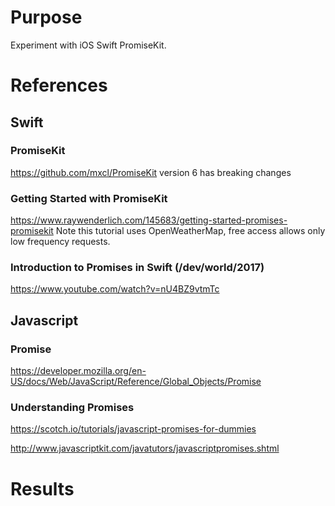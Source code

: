 # Purpose
Experiment with iOS Swift PromiseKit.

# References

## Swift

### PromiseKit
https://github.com/mxcl/PromiseKit
version 6 has breaking changes

### Getting Started with PromiseKit
https://www.raywenderlich.com/145683/getting-started-promises-promisekit
Note this tutorial uses OpenWeatherMap, free access allows only low frequency requests.

### Introduction to Promises in Swift (/dev/world/2017)
https://www.youtube.com/watch?v=nU4BZ9vtmTc

## Javascript

### Promise
https://developer.mozilla.org/en-US/docs/Web/JavaScript/Reference/Global_Objects/Promise

###  Understanding Promises
https://scotch.io/tutorials/javascript-promises-for-dummies

http://www.javascriptkit.com/javatutors/javascriptpromises.shtml

# Results

